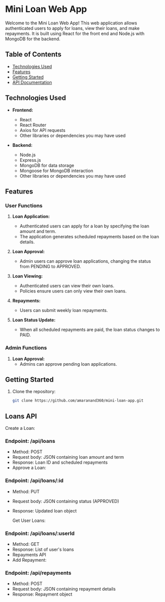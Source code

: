# Mini Loan Web App

Welcome to the Mini Loan Web App! This web application allows authenticated users to apply for loans, view their loans, and make repayments. It is built using React for the front end and Node.js with MongoDB for the backend.

## Table of Contents

- [Technologies Used](#technologies-used)
- [Features](#features)
- [Getting Started](#getting-started)
- [API Documentation](#api-documentation)


## Technologies Used

- **Frontend:**
  - React
  - React Router
  - Axios for API requests
  - Other libraries or dependencies you may have used

- **Backend:**
  - Node.js
  - Express.js
  - MongoDB for data storage
  - Mongoose for MongoDB interaction
  - Other libraries or dependencies you may have used

## Features

### User Functions

1. **Loan Application:**
   - Authenticated users can apply for a loan by specifying the loan amount and term.
   - The application generates scheduled repayments based on the loan details.

2. **Loan Approval:**
   - Admin users can approve loan applications, changing the status from PENDING to APPROVED.

3. **Loan Viewing:**
   - Authenticated users can view their own loans.
   - Policies ensure users can only view their own loans.

4. **Repayments:**
   - Users can submit weekly loan repayments.

5. **Loan Status Update:**
   - When all scheduled repayments are paid, the loan status changes to PAID.

### Admin Functions

1. **Loan Approval:**
   - Admins can approve pending loan applications.

## Getting Started

1. Clone the repository:
   ```bash
   git clone https://github.com/amaranand360/mini-loan-app.git

## Loans API
Create a Loan:

### Endpoint: /api/loans
 - Method: POST
 - Request body: JSON containing loan amount and term
 - Response: Loan ID and scheduled repayments
 - Approve a Loan:

### Endpoint: /api/loans/:id
 - Method: PUT
 - Request body: JSON containing status (APPROVED)
 - Response: Updated loan object

   Get User Loans:

### Endpoint: /api/loans/:userId
 - Method: GET
 - Response: List of user's loans
 - Repayments API
 - Add Repayment:

### Endpoint: /api/repayments
 - Method: POST
 - Request body: JSON containing repayment details
 - Response: Repayment object
